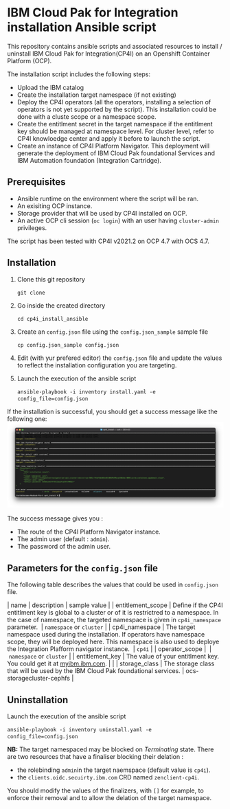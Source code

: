 # IBM Cloud Pak for Integration installation Ansible script

This repository contains ansible scripts and associated resources to install / uninstall IBM Cloud Pak for Integration(CP4I) on an Openshift Container Platform (OCP).

The installation script includes the following steps:
* Upload the IBM catalog
* Create the installation target namespace (if not existing)
* Deploy the CP4I operators (all the operators, installing a selection of operators is not yet supported by the script). This installation could be done with a cluste scope or a namespace scope.
* Create the entitlment secret in the target namespace if the entitlment key should be managed at namespace level. For cluster level, refer to CP4I knowloedge center and apply it before to launch the script. 
* Create an instance of CP4I Platform Navigator. This deployment will generate the deployment of IBM Cloud Pak foundational Services and IBM Automation foundation (Integration Cartridge).  

## Prerequisites

* Ansible runtime on the environment where the script will be ran. 
* An exisiting OCP instance. 
* Storage provider that will be used by CP4I installed on OCP. 
* An active OCP cli session (`oc login`) with an user having `cluster-admin` privileges.

The script has been tested with CP4I v2021.2 on OCP 4.7 with OCS 4.7. 

## Installation
1. Clone this git repository
   ``` 
   git clone  
   ``` 
2. Go inside the created directory
   ```
   cd cp4i_install_ansible
   ```

3. Create an `config.json` file using the `config.json_sample` sample file
   ```
   cp config.json_sample config.json
   ```

4. Edit (with yur prefered editor) the `config.json` file and update the values to reflect the installation configuration you are targeting. 

5. Launch the execution of the ansible script
   ```
   ansible-playbook -i inventory install.yaml -e config_file=config.json
   ```

If the installation is successful, you should get a success message like the following one:
![installation result](./img/install_result.png)

The success message gives you :
* The route of the CP4I Platform Navigator instance. 
* The admin user (default : `admin`).
* The password of the admin user.

## Parameters for the `config.json` file

The following table describes the values that could be used in `config.json` file.

| name | description | sample value |
| entitlement_scope | Define if the CP4I entitlment key is global to a cluster or of it is restrictred to a namespace. In the case of namespace, the targeted namespace is given in `cp4i_namespace` parameter.  | `namespace` or `cluster` |
| cp4i_namespace | The target namespace used  during the installation. If operators have namespace scope, they will be deployed here. This namespace is also used to deploye the Integration Plafform navigator instance.  | `cp4i` |
| operator_scope |  | `namespace` or `cluster` |
| entitlement_key | The value of your entitlment key. You could get it at [myibm.ibm.com](https://myibm.ibm.com).  | |
| storage_class | The storage class that will be used by the IBM Cloud Pak foundational services. | ocs-storagecluster-cephfs | 

## Uninstallation

Launch the execution of the ansible script
```
ansible-playbook -i inventory uninstall.yaml -e config_file=config.json
```

**NB:** The target namespaced may be blocked on *Terminating* state. There are two resources that have a finaliser blocking their delation :
* the rolebinding `admin`in the target naemspace (default value is `cp4i`). 
* the `clients.oidc.secuirty.ibm.com` CRD named `zenclient-cp4i`.

You should modify the values of the finalizers, with `[]` for example, to enforce their removal and to allow the delation of the target namespace. 
